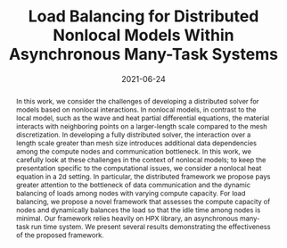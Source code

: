 ---
title: "Load Balancing for Distributed Nonlocal Models Within Asynchronous Many-Task Systems"

authors:
- "Pranav Gadikar" 
- "Patrick Diehl"
- admin
author_notes:
- "Corresponding author"
date: "2021-06-24"
doi: "10.1109/IPDPSW52791.2021.00103"

# Schedule page publish date (NOT publication's date).
publishDate: "2025-01-01"

# Publication type.
publication_types: ["paper-conference"]

# Publication name and optional abbreviated publication name.
publication: "*2021 IEEE International Parallel and Distributed Processing Symposium Workshops (IPDPSW)*"
publication_short: ""

abstract: "In this work, we consider the challenges of developing a distributed solver for models based on nonlocal interactions. In nonlocal models, in contrast to the local model, such as the wave and heat partial differential equations, the material interacts with neighboring points on a larger-length scale compared to the mesh discretization. In developing a fully distributed solver, the interaction over a length scale greater than mesh size introduces additional data dependencies among the compute nodes and communication bottleneck. In this work, we carefully look at these challenges in the context of nonlocal models; to keep the presentation specific to the computational issues, we consider a nonlocal heat equation in a 2d setting. In particular, the distributed framework we propose pays greater attention to the bottleneck of data communication and the dynamic balancing of loads among nodes with varying compute capacity. For load balancing, we propose a novel framework that assesses the compute capacity of nodes and dynamically balances the load so that the idle time among nodes is minimal. Our framework relies heavily on HPX library, an asynchronous many-task run time system. We present several results demonstrating the effectiveness of the proposed framework."

# Summary. An optional shortened abstract.
summary: 

tags:
- Computational Science
- Algorithms
- Software
- Parallel Computing
featured: true

# links:
url_pdf: ''
url_code: ''
url_source: 'https://doi.ieeecomputersociety.org/10.1109/IPDPSW52791.2021.00103'
---